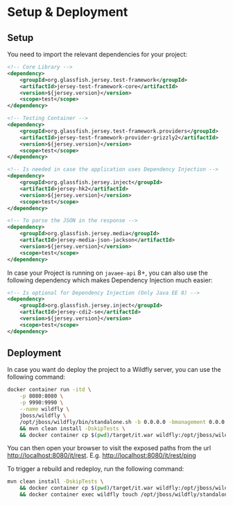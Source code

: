 # Setup & Deployment

## Setup

You need to import the relevant dependencies for your project:

```xml
<!-- Core Library -->
<dependency>
    <groupId>org.glassfish.jersey.test-framework</groupId>
    <artifactId>jersey-test-framework-core</artifactId>
    <version>${jersey.version}</version>
    <scope>test</scope>
</dependency>

<!-- Testing Container -->
<dependency>
    <groupId>org.glassfish.jersey.test-framework.providers</groupId>
    <artifactId>jersey-test-framework-provider-grizzly2</artifactId>
    <version>${jersey.version}</version>
    <scope>test</scope>
</dependency>

<!-- Is needed in case the application uses Dependency Injection -->
<dependency>
    <groupId>org.glassfish.jersey.inject</groupId>
    <artifactId>jersey-hk2</artifactId>
    <version>${jersey.version}</version>
    <scope>test</scope>
</dependency>

<!-- To parse the JSON in the response -->
<dependency>
    <groupId>org.glassfish.jersey.media</groupId>
    <artifactId>jersey-media-json-jackson</artifactId>
    <version>${jersey.version}</version>
    <scope>test</scope>
</dependency>
```

In case your Project is running on `javaee-api` 8+, you can also use the following dependency which makes Dependency Injection much easier:

```xml
<!-- Is optional for Dependency Injection (Only Java EE 8) -->
<dependency>
    <groupId>org.glassfish.jersey.inject</groupId>
    <artifactId>jersey-cdi2-se</artifactId>
    <version>${jersey.version}</version>
    <scope>test</scope>
</dependency>
```

## Deployment

In case you want do deploy the project to a Wildfly server, you can use the following command:

```bash
docker container run -itd \
    -p 8080:8080 \
    -p 9990:9990 \
    --name wildfly \
    jboss/wildfly \
    /opt/jboss/wildfly/bin/standalone.sh -b 0.0.0.0 -bmanagement 0.0.0.0 \
    && mvn clean install -DskipTests \
    && docker container cp $(pwd)/target/it.war wildfly:/opt/jboss/wildfly/standalone/deployments/it.war
```

You can then open your browser to visit the exposed paths from the url <http://localhost:8080/it/rest>. E.g. <http://localhost:8080/it/rest/ping>

To trigger a rebuild and redeploy, run the following command:

```bash
mvn clean install -DskipTests \
    && docker container cp $(pwd)/target/it.war wildfly:/opt/jboss/wildfly/standalone/deployments/it.war \
    && docker container exec wildfly touch /opt/jboss/wildfly/standalone/deployments/it.war.dodeploy
```
